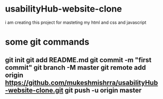 # usabilityHub-website-clone
i am creating this project for masteting my html and css and javascript

# some git commands 
git init
git add README.md
git commit -m "first commit"
git branch -M master
git remote add origin https://github.com/mukeshmishrra/usabilityHub-website-clone.git
git push -u origin master
----------------------------------------------------------

